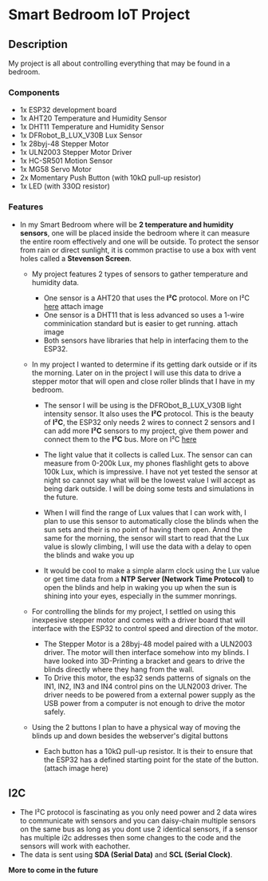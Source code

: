 # Smart Bedroom IoT Project

## Description
My project is all about controlling everything that may be found in a bedroom. 

### Components
- 1x ESP32 development board
- 1x AHT20 Temperature and Humidity Sensor
- 1x DHT11 Temperature and Humidity Sensor
- 1x DFRobot_B_LUX_V30B Lux Sensor
- 1x 28byj-48 Stepper Motor
- 1x ULN2003 Stepper Motor Driver
- 1x HC-SR501 Motion Sensor
- 1x MG58 Servo Motor
- 2x Momentary Push Button (with 10kΩ pull-up resistor)
- 1x LED (with 330Ω resistor)

### Features
- In my Smart Bedroom where will be **2 temperature and humidity sensors**, one will be placed inside the bedroom where it can measure the entire room effectively and one will be outside. To          protect the sensor from rain or direct sunlight, it is common practise to use a box with vent holes called a **Stevenson Screen**.
  
  - My project features 2 types of sensors to gather temperature and humidity data.
      - One sensor is a AHT20 that uses the **I²C** protocol. More on I²C [here](#i2c)
      attach image
      - One  sensor is a DHT11 that is less advanced so uses a 1-wire comminication standard but is easier to get running. 
        attach image
    - Both sensors have libraries that help in interfacing them to the ESP32.


  - In my project I wanted to determine if its getting dark outside or if its the morning. Later on in the project I will use this data to drive a stepper motor that will open and close roller blinds that I have in my bedroom.
      - The sensor I will be using is the DFRObot_B_LUX_V30B light intensity sensor. It also uses the **I²C** protocol. This is the beauty of **I²C**, the ESP32 only needs 2 wires to connect 2 sensors and I can add more **I²C** sensors to my project, give them power and connect them to the **I²C** bus. More on I²C [here](#i2c)
        
      - The light value that it collects is called Lux. The sensor can can measure from 0-200k Lux, my phones flashlight gets to above 100k Lux, which is impressive. I have not yet tested the sensor at night so cannot say what will be the lowest value I will accept as being dark outside. I will be doing some tests and simulations in the future.
      - When I will find the range of Lux values that I can work with, I plan to use this sensor to automatically close the blinds when the sun sets and their is no point of having them open. Annd the same for the morning, the sensor will start to read that the Lux value is slowly climbing, I will use the data with a delay to open the blinds and wake you up
  
      - It would be cool to make a simple alarm clock using the Lux value or get time data from a **NTP Server (Network Time Protocol)** to open the blinds and help in waking you up when the sun is shining into your eyes, especially in the summer monrings.


  - For controlling the blinds for my project, I settled on using this inexpesive stepper motor and comes with a driver board that will interface with the ESP32 to control speed and direction of the motor.
    - The Stepper Motor is a 28byj-48 model paired with a ULN2003 driver. The motor will then interface somehow into my blinds. I have looked into 3D-Printing a bracket and gears to drive the blinds directly where they hang from the wall.
    - To Drive this motor, the esp32 sends patterns of signals on the IN1, IN2, IN3 and IN4 control pins on the ULN2003 driver. The driver needs to be powered from a external power supply as the USB power from a computer is not enough to drive the motor safely.


  - Using the 2 buttons I plan to have a physical way of moving the blinds up and down besides the webserver's digital buttons
    - Each button has a 10kΩ pull-up resistor. It is their to ensure that the ESP32 has a defined starting point for the state of the button.
  (attach image here)


## I2C
- The I²C protocol is fascinating as you only need power and 2 data wires to communicate with sensors and you can daisy-chain multiple sensors on the same bus as long as you dont use 2 identical      sensors, if a sensor has multiple i2c addresses then some changes to the code and the sensors will work with eachother.  
- The data is sent using **SDA (Serial Data)** and **SCL (Serial Clock)**.

**More to come in the future**



  

